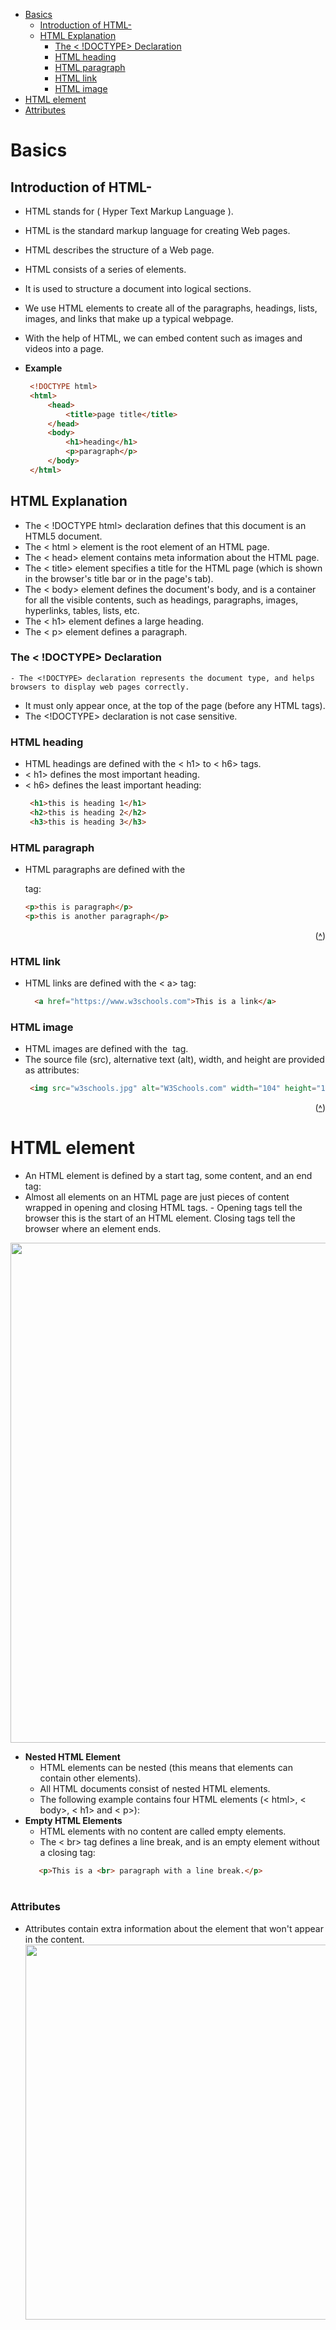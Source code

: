 - [Basics](#basics)
  - [Introduction of HTML-](#introduction-of-html-)
  - [HTML Explanation](#html-explanation)
    - [The \< !DOCTYPE\> Declaration](#the--doctype-declaration)
    - [HTML heading](#html-heading)
    - [HTML paragraph](#html-paragraph)
    - [HTML link](#html-link)
    - [HTML image](#html-image)
- [HTML element](#html-element)
- [Attributes](#attributes)







# Basics

 ## Introduction of HTML- 
   - HTML stands for ( Hyper Text Markup Language ).
   -  HTML is the standard markup language for creating Web pages. 
   -  HTML describes the structure of a Web page.
   -   HTML consists of a series of elements.
   -    It is used to structure a document into logical sections.
   - We use HTML elements to create all of the paragraphs, headings, lists, images, and links that make up a typical webpage.
   - With the help of HTML, we can embed content such as images and videos into a page.    

 - **Example** 
   ```html
    <!DOCTYPE html>
    <html>
        <head>
            <title>page title</title>
        </head>
        <body>
            <h1>heading</h1>
            <p>paragraph</p>
        </body>        
    </html>

## HTML Explanation
   - The < !DOCTYPE html> declaration defines that this document is an HTML5 document.
   - The < html > element is the root element of an HTML page.
   - The < head> element contains meta information about the HTML page.
   - The < title> element specifies a title for the HTML page (which is shown in the browser's title bar or in the page's tab).
   - The < body> element defines the document's body, and is a container for all the visible contents, such as headings, paragraphs, images, hyperlinks, tables, lists, etc.
  - The < h1> element defines a large heading.
  - The < p> element defines a paragraph.

  ### The < !DOCTYPE> Declaration
    - The <!DOCTYPE> declaration represents the document type, and helps browsers to display web pages correctly.
   - It must only appear once, at the top of the page (before any HTML tags).
   - The <!DOCTYPE> declaration is not case sensitive.

   ### HTML heading
   - HTML headings are defined with the < h1> to < h6> tags.
   - < h1> defines the most important heading.
   - < h6> defines the least important heading:
     ```html
      <h1>this is heading 1</h1>
      <h2>this is heading 2</h2>
      <h3>this is heading 3</h3>

### HTML paragraph
   - HTML paragraphs are defined with the <p> tag:
     ```html
     <p>this is paragraph</p>
     <p>this is another paragraph</p> 
<p align="right">(<a href="#top">˄</a>)

  ### HTML link
  - HTML links are defined with the < a> tag:
    ```html
      <a href="https://www.w3schools.com">This is a link</a>
 ### HTML image
  - HTML images are defined with the <img> tag.
 - The source file (src), alternative text (alt), width, and height are provided as attributes:   
   ```HTML
    <img src="w3schools.jpg" alt="W3Schools.com" width="104" height="142">```

<p align="right">(<a href="#top">˄</a>)
    
     
# HTML element
 - An HTML element is defined by a start tag, some content, and an end tag:
  -  Almost all elements on an HTML page are just pieces of content wrapped in opening and closing HTML tags.    - Opening tags tell the browser this is the start of an HTML element. Closing tags tell the browser where an element ends. 
   <img src="assets/images/Capture.JPG" width="800">

- **Nested HTML Element**
    - HTML elements can be nested (this means that elements can contain other elements).
    - All HTML documents consist of nested HTML elements.
    - The following example contains four HTML elements  (< html>, < body>, < h1> and < p>):
- **Empty HTML Elements**
   - HTML elements with no content are called empty elements.
   - The < br> tag defines a line break, and is an empty element without a closing tag:
    ```html
       <p>This is a <br> paragraph with a line break.</p>

# <h3>Attributes</h3> 
  -  Attributes contain extra information about the element that won't appear in the content.
    <img src="assets/images/Attribute.JPG" width="600">
 


